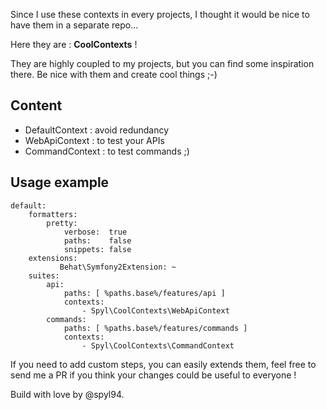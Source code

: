 Since I use these contexts in every projects, I thought it would be nice to have them in a separate repo...

Here they are : **CoolContexts** !

They are highly coupled to my projects, but you can find some inspiration there.
Be nice with them and create cool things ;-)

## Content

+ DefaultContext : avoid redundancy
+ WebApiContext : to test your APIs
+ CommandContext : to test commands ;)

## Usage example

```
default:
    formatters:
        pretty:
            verbose:  true
            paths:    false
            snippets: false
    extensions:
           Behat\Symfony2Extension: ~
    suites:
        api:
            paths: [ %paths.base%/features/api ]
            contexts:
                - Spyl\CoolContexts\WebApiContext
        commands:
            paths: [ %paths.base%/features/commands ]
            contexts:
                - Spyl\CoolContexts\CommandContext
```

If you need to add custom steps, you can easily extends them, feel free to send me a PR if you think your changes could be useful to everyone !

Build with love by @spyl94.
